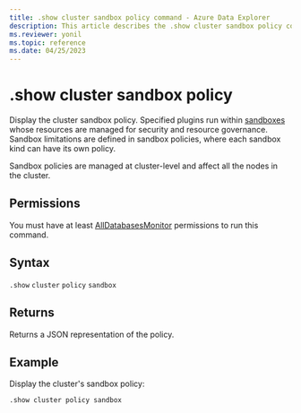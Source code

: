```yaml
---
title: .show cluster sandbox policy command - Azure Data Explorer
description: This article describes the .show cluster sandbox policy command in Azure Data Explorer.
ms.reviewer: yonil
ms.topic: reference
ms.date: 04/25/2023
---
```

# .show cluster sandbox policy

Display the cluster sandbox policy. Specified plugins run within [sandboxes](../concepts/sandboxes.md) whose resources are managed for security and resource governance. Sandbox limitations are defined in sandbox policies, where each sandbox kind can have its own policy.

Sandbox policies are managed at cluster-level and affect all the nodes in the cluster.

## Permissions

You must have at least [AllDatabasesMonitor](access-control/role-based-access-control.md) permissions to run this command.

## Syntax

`.show` `cluster` `policy` `sandbox`

## Returns

Returns a JSON representation of the policy.

## Example

Display the cluster's sandbox policy:

```kusto
.show cluster policy sandbox
```
